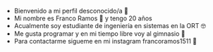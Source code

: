 - Bienvenido a mi perfil desconocido/a 👀
- Mi nombre es Franco Ramos 👦 y tengo 20 años
- Acualmente soy estudiante de ingeniería en sistemas en la ORT 🤓
- Me gusta programar y en mi tiempo libre voy al gimnasio 💪
- Para contactarme sigueme en mi instagram francoramos1511 🤙
